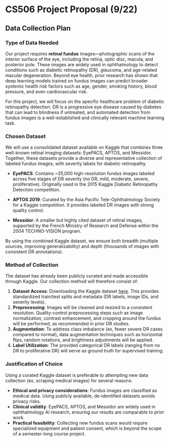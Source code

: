 # CS506 Project Proposal (9/22)

## Data Collection Plan 

### Type of Data Needed
Our project requires **retinal fundus** images—photographic scans of the interior surface of the eye, including the retina, optic disc, macula, and posterior pole. 
These images are widely used in ophthalmology to detect conditions such as diabetic retinopathy (DR), glaucoma, and age-related macular degeneration.
Beyond eye health, prior research has shown that deep learning models trained on fundus images can predict broader systemic health risk factors such as age, gender, smoking history, blood pressure, and even cardiovascular risk.

For this project, we will focus on the specific healthcare problem of diabetic retinopathy detection. DR is a progressive eye disease caused by diabetes that can lead to blindness if untreated, and automated detection from fundus images is a well-established and clinically relevant machine learning task.

### Chosen Dataset
We will use a consolidated dataset available on Kaggle that combines three well-known retinal imaging datasets: EyePACS, APTOS, and Messidor. Together, these datasets provide a diverse and representative collection of labeled fundus images, with severity labels for diabetic retinopathy.

- **EyePACS**: Contains ~35,000 high-resolution fundus images labeled across five stages of DR severity (no DR, mild, moderate, severe, proliferative). Originally used in the 2015 Kaggle Diabetic Retinopathy Detection competition.

- **APTOS 2019**: Curated by the Asia Pacific Tele-Ophthalmology Society for a Kaggle competition. It provides labeled DR images with strong quality control.

- **Messidor**: A smaller but highly cited dataset of retinal images, supported by the French Ministry of Research and Defense within the 2004 TECHNO-VISION program.

By using the combined Kaggle dataset, we ensure both breadth (multiple sources, improving generalizability) and depth (thousands of images with consistent DR annotations).

### Method of Collection
The dataset has already been publicly curated and made accessible through Kaggle. Our collection method will therefore consist of:

1. **Dataset Access**: Downloading the Kaggle dataset [here](https://www.kaggle.com/datasets/ascanipek/eyepacs-aptos-messidor-diabetic-retinopathy). This provides standardized train/test splits and metadata (DR labels, image IDs, and severity levels).
2. **Preprocessing**: Images will be cleaned and resized to a consistent resolution. Quality-control preprocessing steps such as image normalization, contrast enhancement, and cropping around the fundus will be performed, as recommended in prior DR studies.
3. **Augmentation**: To address class imbalance (ex, fewer severe DR cases compared to normal), data augmentation techniques such as horizontal flips, random rotations, and brightness adjustments will be applied.
4. **Label Utilization**: The provided categorical DR labels (ranging from no DR to proliferative DR) will serve as ground truth for supervised training.

### Justification of Choice
Using a curated Kaggle dataset is preferable to attempting new data collection (ex, scraping medical images) for several reasons:
- **Ethical and privacy considerations**: Fundus images are classified as medical data. Using publicly available, de-identified datasets avoids privacy risks.
- **Clinical validity**: EyePACS, APTOS, and Messidor are widely used in ophthalmology AI research, ensuring our results are comparable to prior work.
- **Practical feasibility**: Collecting new fundus scans would require specialized equipment and patient consent, which is beyond the scope of a semester-long course project.